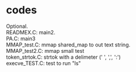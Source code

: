 # codes
Optional.<br>
READMEX.C: main2.<br>
PA.C: main3<br>
MMAP_test.C: mmap shared_map to out text string.<br>
MMAP_test2.C: mmap small test<br>
token_strtok.C: strtok with a delimeter (' ', ',', ':')<br>
execve_TEST.C: test to run "ls"<br>
<br>
<br>
<br>

